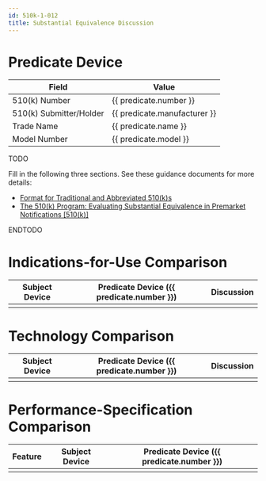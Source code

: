 ```yaml
---
id: 510k-1-012
title: Substantial Equivalence Discussion
---
```


# Predicate Device

| Field | Value |
| ----- | ----- |
| 510(k) Number | {{ predicate.number }} |
| 510(k) Submitter/Holder | {{ predicate.manufacturer }} |
| Trade Name | {{ predicate.name }} |
| Model Number | {{ predicate.model }} |

TODO

Fill in the following three sections. See these guidance documents for more details:

- [Format for Traditional and Abbreviated 510(k)s](https://www.fda.gov/media/130647/download)
- [The 510(k) Program: Evaluating Substantial Equivalence in Premarket Notifications [510(k)]](https://www.fda.gov/media/82395/download)

ENDTODO

# Indications-for-Use Comparison

| Subject Device | Predicate Device ({{ predicate.number }}) | Discussion |
| ----- | ----- | ---- |
|  |  |  |

# Technology Comparison

| Subject Device | Predicate Device ({{ predicate.number }}) | Discussion |
| ----- | ----- | ---- |
|  |  |  |

# Performance-Specification Comparison

| Feature | Subject Device | Predicate Device ({{ predicate.number }}) |
| ----- | ----- | ---- |
|  |  |  |
